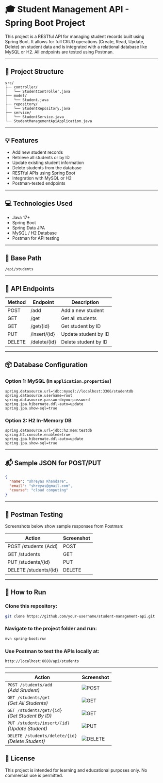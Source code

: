 # 🎓 Student Management API - Spring Boot Project

This project is a RESTful API for managing student records built using Spring Boot. It allows for full CRUD operations (Create, Read, Update, Delete) on student data and is integrated with a relational database like MySQL or H2. All endpoints are tested using Postman.

---

## 📁 Project Structure

```
src/
├── controller/
│   └── StudentController.java
├── model/
│   └── Student.java
├── repository/
│   └── StudentRepository.java
├── service/
│   └── StudentService.java
└── StudentManagementApiApplication.java
```

---

## 💡 Features

* Add new student records
* Retrieve all students or by ID
* Update existing student information
* Delete students from the database
* RESTful APIs using Spring Boot
* Integration with MySQL or H2
* Postman-tested endpoints

---

## 💻 Technologies Used

* Java 17+
* Spring Boot
* Spring Data JPA
* MySQL / H2 Database
* Postman for API testing

---

## 🔌 Base Path

```
/api/students
```

---

## 🔌 API Endpoints

| Method | Endpoint     | Description          |
| ------ | ------------ | -------------------- |
| POST   | /add         | Add a new student    |
| GET    | /get         | Get all students     |
| GET    | /get/{id}    | Get student by ID    |
| PUT    | /insert/{id} | Update student by ID |
| DELETE | /delete/{id} | Delete student by ID |

---

## 📦 Database Configuration

### Option 1: MySQL (in `application.properties`)

```properties
spring.datasource.url=jdbc:mysql://localhost:3306/studentdb
spring.datasource.username=root
spring.datasource.password=yourpassword
spring.jpa.hibernate.ddl-auto=update
spring.jpa.show-sql=true
```

### Option 2: H2 In-Memory DB

```properties
spring.datasource.url=jdbc:h2:mem:testdb
spring.h2.console.enabled=true
spring.jpa.hibernate.ddl-auto=update
spring.jpa.show-sql=true
```

---

## 📬 Sample JSON for POST/PUT

```json
{
  "name": "shreyas Khandare",
  "email": "shreyas@gmail.com",
  "course": "cloud computing"
}
```

---

## 🧪 Postman Testing

Screenshots below show sample responses from Postman:

| Action                | Screenshot |
| --------------------- | ---------- |
| POST /students (Add)  | POST       |
| GET /students         | GET        |
| PUT /students/{id}    | PUT        |
| DELETE /students/{id} | DELETE     |

---

## 🚀 How to Run

### Clone this repository:

```bash
git clone https://github.com/your-username/student-management-api.git
```

### Navigate to the project folder and run:

```bash
mvn spring-boot:run
```

### Use Postman to test the APIs locally at:

```
http://localhost:8080/api/students
```

---

| **Action**                                             | **Screenshot**                                                                             |
| ------------------------------------------------------ | ------------------------------------------------------------------------------------------ |
| `POST /students/add` <br> *(Add Student)*              | ![POST](https://github.com/user-attachments/assets/20cc18bd-ce34-4d21-8b18-433448af5c23)   |
| `GET /students/get` <br> *(Get All Students)*          | ![GET](https://github.com/user-attachments/assets/70d2be26-cabf-4d23-9b33-ad360c2469d6)    |
| `GET /students/get/{id}` <br> *(Get Student By ID)*    | ![GET](https://github.com/user-attachments/assets/ca84141f-352f-4dad-a0dc-1c08768d479a)    |
| `PUT /students/insert/{id}` <br> *(Update Student)*    | ![PUT](https://github.com/user-attachments/assets/b2e732b3-5c02-4727-8bf6-e8861e3acf3a)    |
| `DELETE /students/delete/{id}` <br> *(Delete Student)* | ![DELETE](https://github.com/user-attachments/assets/50369ca0-f8b5-4891-b3c1-ad3b8fc3b334) |


## 📄 License

This project is intended for learning and educational purposes only.
No commercial use is permitted.
